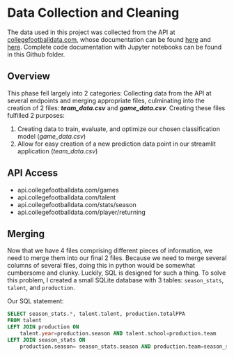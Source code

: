 # Data Collection and Cleaning

The data used in this project was collected from the API at [collegefootballdata.com](https://www.collegefootballdata.com/), whose documentation can be found [here](https://api.collegefootballdata.com/api/docs/?url=/api-docs.json#/) and [here](https://github.com/CFBD/cfbd-python). Complete code documentation with Jupyter notebooks can be found in this Github folder.

## Overview
This phase fell largely into 2 categories: Collecting data from the API at several endpoints and merging appropriate files, culminating into the creation of 2 files: ***team_data.csv*** and ***game_data.csv***. Creating these files fulfilled 2 purposes:
1. Creating data to train, evaluate, and optimize our chosen classification model (*game_data.csv*)
2. Allow for easy creation of a new prediction data point in our streamlit application (*team_data.csv*)

## API Access
* api.collegefootballdata.com/games
* api.collegefootballdata.com/talent
* api.collegefootballdata.com/stats/season
* api.collegefootballdata.com/player/returning

## Merging
Now that we have 4 files comprising different pieces of information, we need to merge them into our final 2 files. Because we need to merge several columns of several files, doing this in python would be somewhat cumbersome and clunky. Luckily, SQL is designed for such a thing. To solve this problem, I created a small SQLite database with 3 tables: `season_stats`, `talent`, and `production`.

Our SQL statement:
```SQL
SELECT season_stats.*, talent.talent, production.totalPPA 
FROM talent 
LEFT JOIN production ON 
    talent.year=production.season AND talent.school=production.team 
LEFT JOIN season_stats ON 
    production.season= season_stats.season AND production.team=season_stats.team;
```
